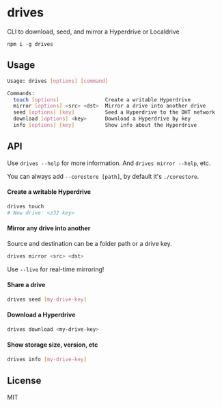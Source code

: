 # drives

CLI to download, seed, and mirror a Hyperdrive or Localdrive

```
npm i -g drives
```

## Usage
```bash
Usage: drives [options] [command]

Commands:
  touch [options]               Create a writable Hyperdrive
  mirror [options] <src> <dst>  Mirror a drive into another drive
  seed [options] [key]          Seed a Hyperdrive to the DHT network
  download [options] <key>      Download a Hyperdrive by key
  info [options] [key]          Show info about the Hyperdrive
```

## API
Use `drives --help` for more information. And `drives mirror --help`, etc.

You can always add `--corestore [path]`, by default it's `./corestore`.

#### Create a writable Hyperdrive
```bash
drives touch
# New drive: <z32 key>
```

#### Mirror any drive into another
Source and destination can be a folder path or a drive key.

```bash
drives mirror <src> <dst>
```

Use `--live` for real-time mirroring!

#### Share a drive
```bash
drives seed [my-drive-key]
```

#### Download a Hyperdrive
```bash
drives download <my-drive-key>
```

#### Show storage size, version, etc
```bash
drives info [my-drive-key]
```

## License
MIT
